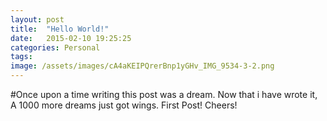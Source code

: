 ```yaml
---
layout: post
title:  "Hello World!"
date:   2015-02-10 19:25:25
categories: Personal
tags: 
image: /assets/images/cA4aKEIPQrerBnp1yGHv_IMG_9534-3-2.png
---
```

#Once upon a time
writing this post was a dream. Now that i have wrote it, A 1000 more dreams just got wings.
First Post!
Cheers!